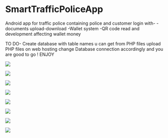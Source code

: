 # SmartTrafficPoliceApp

Android app for traffic police containing police and customer login with-
-documents upload-download
-Wallet system
-QR code read and development affecting wallet money

TO DO-
Create database with table names u can get from PHP files
upload PHP files on web hosting
change Database connection accordingly
and you are good to go !
ENJOY

<p><img src="use_case.jpg" />

<p><img src="state.jpg" />

<p><img src="ss.jpg" />
  
<p><img src="ss1.jpg" />
  
<p><img src="ss2.jpg" />
  
<p><img src="ss3.jpg" />
  
<p><img src="ss4.jpg" />
  
<p><img src="ss5.jpg" />
